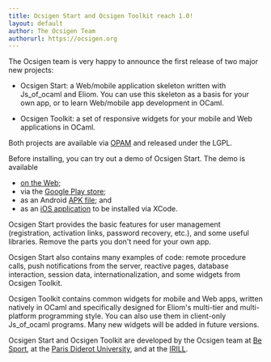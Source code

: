 ```yaml
---
title: Ocsigen Start and Ocsigen Toolkit reach 1.0!
layout: default
author: The Ocsigen Team
authorurl: https://ocsigen.org
---
```


The Ocsigen team is very happy to announce the first release of two
major new projects:

- Ocsigen Start: a Web/mobile application skeleton written with
  Js\_of\_ocaml and Eliom. You can use this skeleton as a basis for
  your own app, or to learn Web/mobile app development in OCaml.

- Ocsigen Toolkit: a set of responsive widgets for your mobile and Web
  applications in OCaml.

Both projects are available via [OPAM][opam] and released under the
LGPL.

Before installing, you can try out a demo of Ocsigen Start. The demo
is available

- [on the Web][osdemo];
- via the [Google Play store][googleplay];
- as an Android [APK file][apk]; and
- as an [iOS application][ios] to be installed via XCode.

Ocsigen Start provides the basic features for user management
(registration, activation links, password recovery, etc.), and some
useful libraries.  Remove the parts you don't need for your own app.

Ocsigen Start also contains many examples of code: remote procedure
calls, push notifications from the server, reactive pages, database
interaction, session data, internationalization, and some widgets from
Ocsigen Toolkit.

Ocsigen Toolkit contains common widgets for mobile and Web apps,
written natively in OCaml and specifically designed for Eliom's
multi-tier and multi-platform programming style.  You can also use
them in client-only Js\_of\_ocaml programs.  Many new widgets will be
added in future versions.

Ocsigen Start and Ocsigen Toolkit are developed by the Ocsigen team at
[Be Sport][besport], at the [Paris Diderot University][p7], and at the
[IRILL][irill].

[osdemo]:     http://ocsigen.org/ocsigen-start/demo/
[googleplay]: https://play.google.com/store/apps/details?id=com.osdemo.mobile
[apk]:        http://ocsigen.org/ocsigen-start/demo/osdemo.apk
[ios]:        http://ocsigen.org/ocsigen-start/demo/osdemo-ios.tgz
[besport]:    https://www.besport.com/
[p7]:         http://www.univ-paris-diderot.fr/
[irill]:      https://www.irill.org/
[opam]:       https://opam.ocaml.org/
